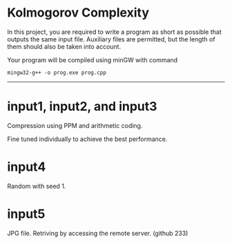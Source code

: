 # Kolmogorov Complexity

In this project, you are required to write a program as short as possible that outputs the same input file. Auxiliary files are permitted, but the length of them should also be taken into account.

Your program will be compiled using minGW with command

```
mingw32-g++ -o prog.exe prog.cpp
```

----

# input1, input2, and input3

Compression using PPM and arithmetic coding.

Fine tuned individually to achieve the best performance.

# input4

Random with seed 1.

# input5

JPG file. Retriving by accessing the remote server. (github 233)
